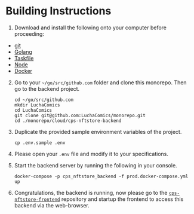 # Building Instructions

1. Download and install the following onto your computer before proceeding:
  * [git](https://git-scm.com/downloads)
  * [Golang](https://go.dev/dl/)
  * [Taskfile](https://taskfile.dev/installation/)
  * [Node](https://nodejs.org/en/download/package-manager)
  * [Docker](https://www.docker.com/products/docker-desktop/)

2. Go to your `~/go/src/github.com` folder and clone this monorepo. Then go to the backend project.

    ```shell
    cd ~/go/src/github.com
    mkdir LuchaComics
    cd LuchaComics
    git clone git@github.com:LuchaComics/monorepo.git
    cd ./monorepo/cloud/cps-nftstore-backend
    ```

3. Duplicate the provided sample environment variables of the project.

    ```shell
    cp .env.sample .env
    ```

4. Please open your `.env` file and modify it to your specifications.

5. Start the backend server by running the following in your console.

    ```shell
    docker-compose -p cps_nftstore_backend -f prod.docker-compose.yml up
    ```

6. Congratulations, the backend is running, now please go to the [`cps-nftstore-frontend`](../../../web/cps-nftstore-frontend) repository and startup the frontend to access this backend via the web-browser.
